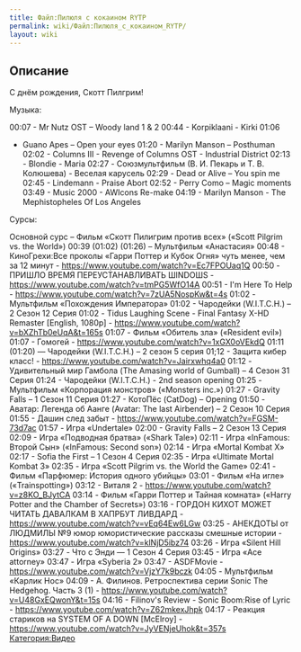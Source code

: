 ```yaml
---
title: Файл:Пилюля с кокаином RYTP
permalink: wiki/Файл:Пилюля_с_кокаином_RYTP/
layout: wiki
---
```


## Описание

С днём рождения, Скотт Пилгрим!

Музыка:

00:07 - Mr Nutz OST – Woody land 1 & 2 00:44 - Korpiklaani - Kirki 01:06
- Guano Apes – Open your eyes 01:20 - Marilyn Manson – Posthuman 02:02 -
Columns III - Revenge of Columns OST - Industrial District 02:13 -
Blondie - Maria 02:27 - Союзмультфильм (В. И. Пекарь и Т. В. Колюшева) -
Веселая карусель 02:29 - Dead or Alive – You spin me 02:45 - Lindemann -
Praise Abort 02:52 - Perry Como – Magic moments 03:49 - Music 2000 -
AWIcons Re-make 04:19 - Marilyn Manson - The Mephistopheles Of Los
Angeles

Сурсы:

Основной сурс – Фильм «Скотт Пилигрим против всех» («Scott Pilgrim vs.
the World») 00:39 (01:02) (01:26) – Мультфильм «Анастасия» 00:48 -
КиноГрехи׃ Все проколы «Гарри Поттер и Кубок Огня» чуть менее, чем за 12
минут - <https://www.youtube.com/watch?v=Ec7FPOUaq1Q> 00:50 - ПРИШЛО
ВРЕМЯ ПЕРЕУСТАНАВЛИВАТЬ ШINDOШS -
<https://www.youtube.com/watch?v=tmPG5WfO14A> 00:51 - I'm Here To Help -
<https://www.youtube.com/watch?v=7zUA5NospKw&t=4s> 01:02 - Мультфильм
«Похождения Императора» 01:02 - Чародейки (W.I.T.C.H.) – 2 Сезон 12
Серия 01:02 - Tidus Laughing Scene - Final Fantasy X-HD Remaster
\[English, 1080p\] -
<https://www.youtube.com/watch?v=bXZhTb0eUqA&t=165s> 01:07 - Фильм
«Обитель зла» («Resident evil») 01:07 - Гомогей -
<https://www.youtube.com/watch?v=1xGX0oVEkdQ> 01:11 (01:20) — Чародейки
(W.I.T.C.H.) – 2 сезон 5 серия 01;12 - Защита кибер класс! -
<https://www.youtube.com/watch?v=Jairxwhq4a0> 01:12 - Удивительный мир
Гамбола (The Amasing world of Gumball) – 4 Сезон 31 Серия 01:24 -
Чародейки (W.I.T.C.H.) - 2nd season opening 01:25 - Мультфильм
«Корпорация монстров» («Monsters inc.») 01:27 - Gravity Falls – 1 Сезон
11 Серия 01:27 - КотоПёс (CatDog) – Opening 01:50 - Аватар: Легенда об
Аанге (Avatar: The last Airbender) – 2 Сезон 10 Серия 01:55 - Дашин след
забыт - <https://www.youtube.com/watch?v=FGSM-73d7ac> 01:57 - Игра
«Undertale» 02:00 - Gravity Falls – 2 Сезон 13 Серия 02:09 - Игра
«Подводная братва» («Shark Tale») 02:11 - Игра «InFamous: Второй Сын»
(«InFamous: Second son») 02:14 - Игра «Mortal Kombat X» 02:17 - Sofia
the First – 1 Сезон 4 Серия 02:35 - Игра «Ultimate Mortal Kombat 3»
02:35 - Игра «Scott Pilgrim vs. the World the Game» 02:41 - Фильм
«Парфюмер: История одного убийцы» 03:01 - Фильм «На игле»
(«Trainspotting») 03:12 - Виталя 2 -
<https://www.youtube.com/watch?v=z8KO_BJytCA> 03:14 - Фильм «Гарри
Поттер и Тайная комната» («Harry Potter and the Chamber of Secrets»)
03:16 - ГОРДОН КИХОТ МОЖЕТ ЧИТАТЬ ДАВАЛКАМ В ХАПРБУТ ЛИВДАРД -
<https://www.youtube.com/watch?v=vEq64Ew6LGw> 03:25 - АНЕКДОТЫ от
ЛЮДМИЛЫ №9 юмор юмористические рассказы смешные истории -
<https://www.youtube.com/watch?v=klNjD5ibz74> 03:26 - Игра «Silent Hill
Origins» 03:27 - Что с Энди — 1 Сезон 4 Серия 03:45 - Игра «Ace
attorney» 03:47 - Игра «Syberia 2» 03:47 - ASDFMovie -
<https://www.youtube.com/watch?v=VjzY7k9bczk> 04:05 - Мультфильм «Карлик
Нос» 04:09 - А. Филинов. Ретроспектива серии Sonic The Hedgehog. Часть 3
(1) - <https://www.youtube.com/watch?v=U48GxEQwonY&t=15s> 04:16 -
Filinov's Review - Sonic Boom׃ Rise of Lyric -
<https://www.youtube.com/watch?v=Z62mkexJhpk> 04:17 - Реакция стариков
на SYSTEM OF A DOWN \[McElroy\] -
<https://www.youtube.com/watch?v=JyVENjeUhok&t=357s>
[Категория:Видео](Категория:Видео "wikilink")
